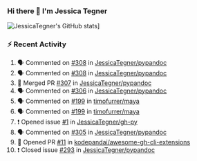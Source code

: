 ### Hi there 👋 I'm Jessica Tegner

![JessicaTegner's GitHub stats](https://github-readme-stats.vercel.app/api?username=jessicategner)]


### :zap: Recent Activity

<!--START_SECTION:activity-->
1. 🗣 Commented on [#308](https://github.com/JessicaTegner/pypandoc/issues/308) in [JessicaTegner/pypandoc](https://github.com/JessicaTegner/pypandoc)
2. 🗣 Commented on [#308](https://github.com/JessicaTegner/pypandoc/issues/308) in [JessicaTegner/pypandoc](https://github.com/JessicaTegner/pypandoc)
3. 🎉 Merged PR [#307](https://github.com/JessicaTegner/pypandoc/pull/307) in [JessicaTegner/pypandoc](https://github.com/JessicaTegner/pypandoc)
4. 🗣 Commented on [#306](https://github.com/JessicaTegner/pypandoc/issues/306) in [JessicaTegner/pypandoc](https://github.com/JessicaTegner/pypandoc)
5. 🗣 Commented on [#199](https://github.com/timofurrer/maya/issues/199) in [timofurrer/maya](https://github.com/timofurrer/maya)
6. 🗣 Commented on [#199](https://github.com/timofurrer/maya/issues/199) in [timofurrer/maya](https://github.com/timofurrer/maya)
7. ❗️ Opened issue [#1](https://github.com/JessicaTegner/gh-py/issues/1) in [JessicaTegner/gh-py](https://github.com/JessicaTegner/gh-py)
8. 🗣 Commented on [#305](https://github.com/JessicaTegner/pypandoc/issues/305) in [JessicaTegner/pypandoc](https://github.com/JessicaTegner/pypandoc)
9. 💪 Opened PR [#11](https://github.com/kodepandai/awesome-gh-cli-extensions/pull/11) in [kodepandai/awesome-gh-cli-extensions](https://github.com/kodepandai/awesome-gh-cli-extensions)
10. ❗️ Closed issue [#293](https://github.com/JessicaTegner/pypandoc/issues/293) in [JessicaTegner/pypandoc](https://github.com/JessicaTegner/pypandoc)
<!--END_SECTION:activity-->
